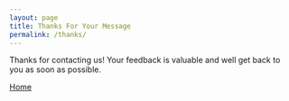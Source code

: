 ```yaml
---
layout: page
title: Thanks For Your Message
permalink: /thanks/
---
```

Thanks for contacting us! Your feedback is valuable and well get back to you as soon as possible.

<div class="mt3">
  <a href="{{ site.baseurl }}/" class="button button-blue button-big">Home</a>
</div>
